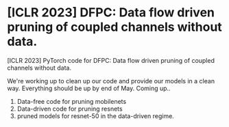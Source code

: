 # [ICLR 2023] DFPC: Data flow driven pruning of coupled channels without data.
[ICLR 2023] PyTorch code for DFPC: Data flow driven pruning of coupled channels without data.

We're working up to clean up our code and provide our models in a clean way. Everything should be up by end of May.
Coming up..
1. Data-free code for pruning mobilenets
2. Data-driven code for pruning resnets
3. pruned models for resnet-50 in the data-driven regime.
